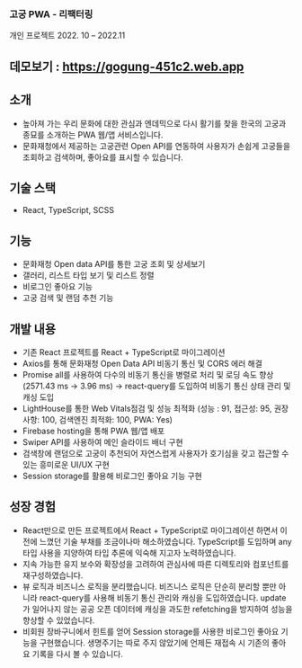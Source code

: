 ### 고궁 PWA - 리팩터링

개인 프로젝트 2022. 10 – 2022.11

## 데모보기	: https://gogung-451c2.web.app

## 소개
-	높아져 가는 우리 문화에 대한 관심과 엔데믹으로 다시 활기를 찾을 한국의 고궁과 종묘를 소개하는 PWA 웹/앱 서비스입니다.
-	문화재청에서 제공하는 고궁관련 Open API를 연동하여 사용자가 손쉽게 고궁들을 조회하고 검색하며, 좋아요를 표시할 수 있습니다.

## 기술 스택
-	React, TypeScript, SCSS

## 기능
-	문화재청 Open data API를 통한 고궁 조회 및 상세보기
-	갤러리, 리스트 타입 보기 및 리스트 정렬
-	비로그인 좋아요 기능
-	고궁 검색 및 랜덤 추천 기능

## 개발 내용
-	기존 React 프로젝트를 React + TypeScript로 마이그레이션
-	Axios를 통해 문화재청 Open Data API 비동기 통신 및 CORS 에러 해결
-	Promise all를 사용하여 다수의 비동기 통신을 병렬로 처리 및 로딩 속도 향상 
(2571.43 ms → 3.96 ms)
→ react-query를 도입하여 비동기 통신 상태 관리 및 캐싱 도입
-	LightHouse를 통한 Web Vitals점검 및 성능 최적화
(성능 : 91, 접근성: 95, 권장사항: 100, 검색엔진 최적화: 100, PWA: Yes)
-	Firebase hosting을 통해 PWA 웹/앱 배포
-	Swiper API를 사용하여 메인 슬라이드 배너 구현
-	검색창에 랜덤으로 고궁이 추천되어 자연스럽게 사용자가 호기심을 갖고 접근할 수 있는 흥미로운 UI/UX 구현
-	Session storage를 활용해 비로그인 좋아요 기능 구현

## 성장 경험
-	React만으로 만든 프로젝트에서 React + TypeScript로 마이그레이션 하면서 이전에 느꼈던 기술 부채를 조금이나마 해소하였습니다. TypeScript를 도입하며 any 타입 사용을 지양하여 타입 추론에 익숙해 지고자 노력하였습니다.
-	지속 가능한 유지 보수와 확장성을 고려하여 관심사에 따른 디렉토리와 컴포넌트를 재구성하였습니다.
-	뷰 로직과 비즈니스 로직을 분리했습니다. 비즈니스 로직은 단순히 분리할 뿐만 아니라 react-query를 사용해 비동기 통신 관리와 캐싱을 도입하였습니다. update가 일어나지 않는 공공 오픈 데이터에 캐싱을 과도한 refetching을 방지하여 성능을 향상할 수 있었습니다.
-	비회원 장바구니에서 힌트를 얻어 Session storage를 사용한 비로그인 좋아요 기능을 구현했습니다. 생명주기는 따로 주지 않았기에 언제든 재접속 시 기존의 좋아요 기록을 다시 볼 수 있습니다.
